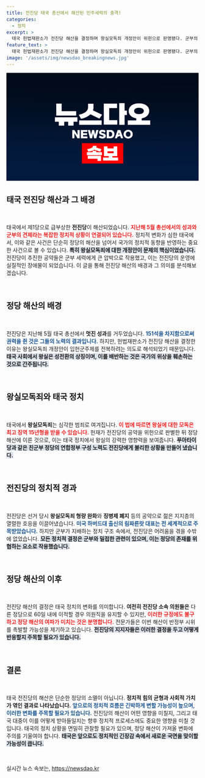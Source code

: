```yaml
---
title: 전진당 태국 총선에서 해산된 민주세력의 충격!
categories:
  - 정치
excerpt: >
  태국 헌법재판소가 전진당 해산을 결정하며 왕실모독죄 개정안이 위헌으로 판명됐다. 군부의 견제로 제1당이 된 전진당은 정치 지도부 11명이 10년간 정치활동 금지. 반정부 시위 가능성까지 제기되어 긴장감이 커진다!
feature_text: >
  태국 헌법재판소가 전진당 해산을 결정하며 왕실모독죄 개정안이 위헌으로 판명됐다. 군부의 견제로 제1당이 된 전진당은 정치 지도부 11명이 10년간 정치활동 금지. 반정부 시위 가능성까지 제기되어 긴장감이 커진다!
image: '/assets/img/newsdao_breakingnews.jpg'
---
```


<p><img src="/assets/img/newsdao_breakingnews.jpg" alt="cryptoinkorea 속보" /></p>

<h2 data-ke-size="size26">태국 전진당 해산과 그 배경</h2>

<p data-ke-size="size16">&nbsp;</p>

<p>태국에서 제1당으로 급부상한 <b>전진당</b>이 해산되었습니다. <b><span style="color: #ee2323;">지난해 5월 총선에서의 성과와 군부의 견제라는 복잡한 정치적 상황이 연결되어 있습니다.</span></b> 정치적 변화가 심한 태국에서, 이와 같은 사건은 단순히 정당의 해산을 넘어서 국가의 정치적 동향을 반영하는 중요한 사건으로 볼 수 있습니다. <b><span style="background-color: #21538527;">특히 왕실모독죄에 대한 개정안이 문제의 핵심이었습니다.</span></b> 전진당이 추진한 공약들은 군부 세력에게 큰 압박으로 작용했고, 이는 전진당의 운영에 실질적인 장애물이 되었습니다. 이 글을 통해 전진당 해산의 배경과 그 의미를 분석해보겠습니다. </p>

<p data-ke-size="size16">&nbsp;</p>

<h2 data-ke-size="size26">정당 해산의 배경</h2>

<p data-ke-size="size16">&nbsp;</p>

<p>전진당은 지난해 5월 태국 총선에서 <b>멋진 성과</b>를 거두었습니다. <b><span style="color: #1a5490;">151석을 차지함으로써 권력을 쥔 것은 그들의 노력의 결과입니다.</span></b> 하지만, 헌법재판소가 전진당 해산을 결정한 이유는 왕실모독죄 개정안이 입헌군주제를 전복하려는 의도로 해석되었기 때문입니다. <b><span style="background-color: #21538527;">태국 사회에서 왕실은 성전환의 상징이며, 이를 배반하는 것은 국가의 위상을 훼손하는 것으로 간주됩니다.</span></b> </p>

<p data-ke-size="size16">&nbsp;</p>

<h2 data-ke-size="size26">왕실모독죄와 태국 정치</h2>

<p data-ke-size="size16">&nbsp;</p>

<p>태국에서 <b>왕실모독죄</b>는 심각한 범죄로 여겨집니다. <b><span style="color: #ee2323;">이 법에 따르면 왕실에 대한 모독은 최고 징역 15년형을 받을 수 있습니다.</span></b> 헌재가 전진당의 공약을 위헌으로 판별한 뒤 정당 해산에 이른 것으로, 이는 태국 정치에서 왕실의 강력한 영향력을 보여줍니다. <b><span style="background-color: #21538527;">푸아타이당과 같은 친군부 정당의 연합정부 구성 노력도 전진당에게 불리한 상황을 만들어 냈습니다.</span></b> </p>

<p data-ke-size="size16">&nbsp;</p>

<h2 data-ke-size="size26">전진당의 정치적 경과</h2>

<p data-ke-size="size16">&nbsp;</p>

<p>전진당은 선거 당시 <b>왕실모독죄 형량 완화</b>와 <b>징병제 폐지</b> 등의 공약으로 젊은 지지층의 열렬한 호응을 이끌어냈습니다. <b><span style="color: #1a5490;">미국 하버드대 출신의 림짜른랏 대표는 전 세계적으로 주목받았습니다.</span></b> 하지만 군부가 지배하는 정치 구조 속에서, 전진당은 어려움을 겪을 수밖에 없었습니다. <b><span style="background-color: #21538527;">모든 정치적 결정은 군부와 밀접한 관련이 있으며, 이는 정당의 존재를 위협하는 요소로 작용했습니다.</span></b> </p>

<p data-ke-size="size16">&nbsp;</p>

<h2 data-ke-size="size26">정당 해산의 이후</h2>

<p data-ke-size="size16">&nbsp;</p>

<p>전진당 해산의 결정은 태국 정치의 변화를 의미합니다. <b>여전히 전진당 소속 의원들은</b> 다른 정당으로 60일 내에 이적할 경우 의원직을 유지할 수 있지만, <b><span style="color: #ee2323;">이러한 규정에도 불구하고 정당 해산의 여파가 미치는 것은 분명합니다.</span></b> 전문가들은 이번 해산이 반정부 시위를 촉발할 가능성을 제기하고 있습니다. <b><span style="background-color: #21538527;">전진당의 지지자들은 이러한 결정을 두고 어떻게 반응할지 주목할 필요가 있습니다.</span></b> </p>

<p data-ke-size="size16">&nbsp;</p>

<h2 data-ke-size="size26">결론</h2>

<p data-ke-size="size16">&nbsp;</p>

<p>태국 전진당의 해산은 단순한 정당의 소멸이 아닙니다. <b>정치적 힘의 균형과 사회적 가치가 엮인 결과로 나타났습니다.</b> <b><span style="color: #1a5490;">앞으로의 정치적 흐름은 긴박하게 변할 가능성이 높으며, 이러한 변화를 주목할 필요가 있습니다.</span></b> 전진당의 해산이 어떤 영향을 미칠지, 그리고 태국 대중이 이를 어떻게 받아들일지는 향후 정치적 프로세스에도 중요한 영향을 미칠 것입니다. 태국의 정치 상황을 면밀히 관찰할 필요가 있으며, 정당 해산이 가져올 변화에 주의를 기울여야 합니다. <b><span style="background-color: #21538527;">태국은 앞으로도 정치적인 긴장감 속에서 새로운 국면을 맞이할 가능성이 큽니다.</span></b> </p>

<p data-ke-size="size16">&nbsp;</p>
실시간 뉴스 속보는, <a href="https://newsdao.kr" rel="dofollow">https://newsdao.kr</a>



